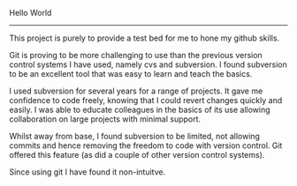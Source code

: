 Hello World
***********

This project is purely to provide a test bed for me to hone my github skills.

Git is proving to be more challenging to use than the previous version control systems I have used, namely cvs and subversion. I found subversion to be an excellent tool that was easy to learn and teach the basics.

I used subversion for several years for a range of projects. It gave me confidence to code freely, knowing that I could revert changes quickly and easily. I was able to educate colleagues in the basics of its use allowing collaboration on large projects with minimal support.

Whilst away from base, I found subversion to be limited, not allowing commits and hence removing the freedom to code with version control. Git offered this feature (as did a couple of other version control systems).

Since using git I have found it non-intuitve.
